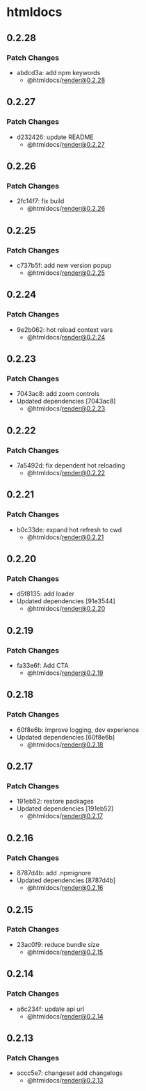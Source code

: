 # htmldocs

## 0.2.28

### Patch Changes

- abdcd3a: add npm keywords
  - @htmldocs/render@0.2.28

## 0.2.27

### Patch Changes

- d232426: update README
  - @htmldocs/render@0.2.27

## 0.2.26

### Patch Changes

- 2fc14f7: fix build
  - @htmldocs/render@0.2.26

## 0.2.25

### Patch Changes

- c737b5f: add new version popup
  - @htmldocs/render@0.2.25

## 0.2.24

### Patch Changes

- 9e2b062: hot reload context vars
  - @htmldocs/render@0.2.24

## 0.2.23

### Patch Changes

- 7043ac8: add zoom controls
- Updated dependencies [7043ac8]
  - @htmldocs/render@0.2.23

## 0.2.22

### Patch Changes

- 7a5492d: fix dependent hot reloading
  - @htmldocs/render@0.2.22

## 0.2.21

### Patch Changes

- b0c33de: expand hot refresh to cwd
  - @htmldocs/render@0.2.21

## 0.2.20

### Patch Changes

- d5f8135: add loader
- Updated dependencies [91e3544]
  - @htmldocs/render@0.2.20

## 0.2.19

### Patch Changes

- fa33e6f: Add CTA
  - @htmldocs/render@0.2.19

## 0.2.18

### Patch Changes

- 60f8e6b: improve logging, dev experience
- Updated dependencies [60f8e6b]
  - @htmldocs/render@0.2.18

## 0.2.17

### Patch Changes

- 191eb52: restore packages
- Updated dependencies [191eb52]
  - @htmldocs/render@0.2.17

## 0.2.16

### Patch Changes

- 8787d4b: add .npmignore
- Updated dependencies [8787d4b]
  - @htmldocs/render@0.2.16

## 0.2.15

### Patch Changes

- 23ac0f9: reduce bundle size
  - @htmldocs/render@0.2.15

## 0.2.14

### Patch Changes

- a6c234f: update api url
  - @htmldocs/render@0.2.14

## 0.2.13

### Patch Changes

- accc5e7: changeset add changelogs
  - @htmldocs/render@0.2.13
